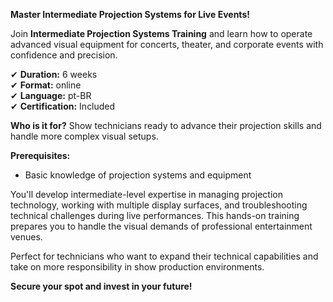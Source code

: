 **Master Intermediate Projection Systems for Live Events!**

Join **Intermediate Projection Systems Training** and learn how to operate advanced visual equipment for concerts, theater, and corporate events with confidence and precision.

✔ **Duration:** 6 weeks  
✔ **Format:** online  
✔ **Language:** pt-BR  
✔ **Certification:** Included

**Who is it for?** Show technicians ready to advance their projection skills and handle more complex visual setups.

**Prerequisites:**
- Basic knowledge of projection systems and equipment

You'll develop intermediate-level expertise in managing projection technology, working with multiple display surfaces, and troubleshooting technical challenges during live performances. This hands-on training prepares you to handle the visual demands of professional entertainment venues.

Perfect for technicians who want to expand their technical capabilities and take on more responsibility in show production environments.

**Secure your spot and invest in your future!**